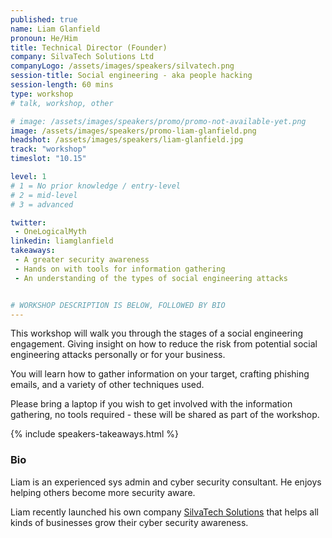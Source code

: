 ```yaml
---
published: true
name: Liam Glanfield
pronoun: He/Him
title: Technical Director (Founder)
company: SilvaTech Solutions Ltd
companyLogo: /assets/images/speakers/silvatech.png
session-title: Social engineering - aka people hacking
session-length: 60 mins
type: workshop
# talk, workshop, other

# image: /assets/images/speakers/promo/promo-not-available-yet.png
image: /assets/images/speakers/promo-liam-glanfield.png
headshot: /assets/images/speakers/liam-glanfield.jpg
track: "workshop"
timeslot: "10.15"

level: 1
# 1 = No prior knowledge / entry-level
# 2 = mid-level
# 3 = advanced

twitter:
 - OneLogicalMyth
linkedin: liamglanfield
takeaways:
 - A greater security awareness
 - Hands on with tools for information gathering
 - An understanding of the types of social engineering attacks


# WORKSHOP DESCRIPTION IS BELOW, FOLLOWED BY BIO
---
```


This workshop will walk you through the stages of a social engineering engagement.
Giving insight on how to reduce the risk from potential social engineering attacks personally or for your business.

You will learn how to gather information on your target, crafting phishing emails, and a variety of other techniques used.

Please bring a laptop if you wish to get involved with the information gathering, no tools required - these will be shared as part of the workshop.

{% include speakers-takeaways.html %}

<h3>Bio</h3>

Liam is an experienced sys admin and cyber security consultant. He enjoys helping others become more security aware.

Liam recently launched his own company <a href="https://silvatech.uk/" target="_blank">SilvaTech Solutions</a> that helps all kinds of businesses grow their cyber security awareness.
